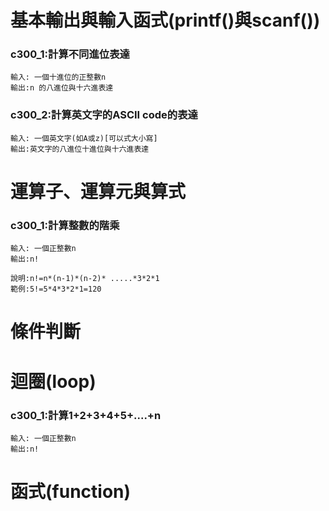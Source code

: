 # 基本輸出與輸入函式(printf()與scanf())

### c300_1:計算不同進位表達
```
輸入: 一個十進位的正整數n
輸出:n 的八進位與十六進表達
```

### c300_2:計算英文字的ASCII code的表達
```
輸入: 一個英文字(如A或z)[可以式大小寫]
輸出:英文字的八進位十進位與十六進表達
```

# 運算子、運算元與算式

### c300_1:計算整數的階乘
```
輸入: 一個正整數n
輸出:n!

說明:n!=n*(n-1)*(n-2)* .....*3*2*1
範例:5!=5*4*3*2*1=120
```

# 條件判斷

# 迴圈(loop)
### c300_1:計算1+2+3+4+5+....+n
```
輸入: 一個正整數n
輸出:n!

```

# 函式(function)
